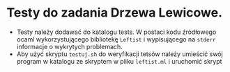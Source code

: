 # Testy do zadania Drzewa Lewicowe.

- Testy należy dodawać do katalogu tests. W postaci kodu źródłowego ocaml wykorzystującego bibliotekę `Leftist` i wypisującego na `stderr` informacje o wykrytych problemach.
- Aby użyć skryptu `testuj.sh` do weryfikacji tetsów należy umieścić swój program w katalogu ze skryptem w pliku `leftist.ml` i uruchomić skrypt
